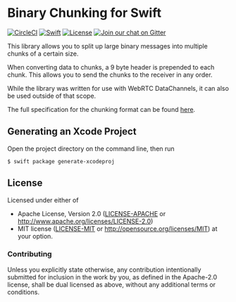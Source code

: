 # Binary Chunking for Swift

[![CircleCI][circle-ci-badge]][circle-ci]
[![Swift][swift-badge]][github]
[![License](https://img.shields.io/badge/license-MIT%20%2F%20Apache%202.0-blue.svg)](https://github.com/saltyrtc/chunked-dc-swift)
[![Join our chat on Gitter](https://badges.gitter.im/saltyrtc/Lobby.svg)](https://gitter.im/saltyrtc/Lobby)

This library allows you to split up large binary messages into multiple chunks
of a certain size.

When converting data to chunks, a 9 byte header is prepended to each chunk.
This allows you to send the chunks to the receiver in any order.

While the library was written for use with WebRTC DataChannels, it can also be
used outside of that scope.

The full specification for the chunking format can be found
[here](https://github.com/saltyrtc/saltyrtc-meta/blob/master/Chunking.md).


## Generating an Xcode Project

Open the project directory on the command line, then run

    $ swift package generate-xcodeproj


## License

Licensed under either of

 * Apache License, Version 2.0 ([LICENSE-APACHE](LICENSE-APACHE) or
   http://www.apache.org/licenses/LICENSE-2.0)
 * MIT license ([LICENSE-MIT](LICENSE-MIT) or
   http://opensource.org/licenses/MIT) at your option.

### Contributing

Unless you explicitly state otherwise, any contribution intentionally submitted
for inclusion in the work by you, as defined in the Apache-2.0 license, shall
be dual licensed as above, without any additional terms or conditions.


<!-- Badges -->
[circle-ci]: https://circleci.com/gh/saltyrtc/chunked-dc-swift/tree/master
[circle-ci-badge]: https://circleci.com/gh/saltyrtc/chunked-dc-swift/tree/master.svg?style=shield
[github]: https://github.com/saltyrtc/chunked-dc-swift
[swift-badge]: https://img.shields.io/badge/swift-4%2B-blue.svg?maxAge=3600
